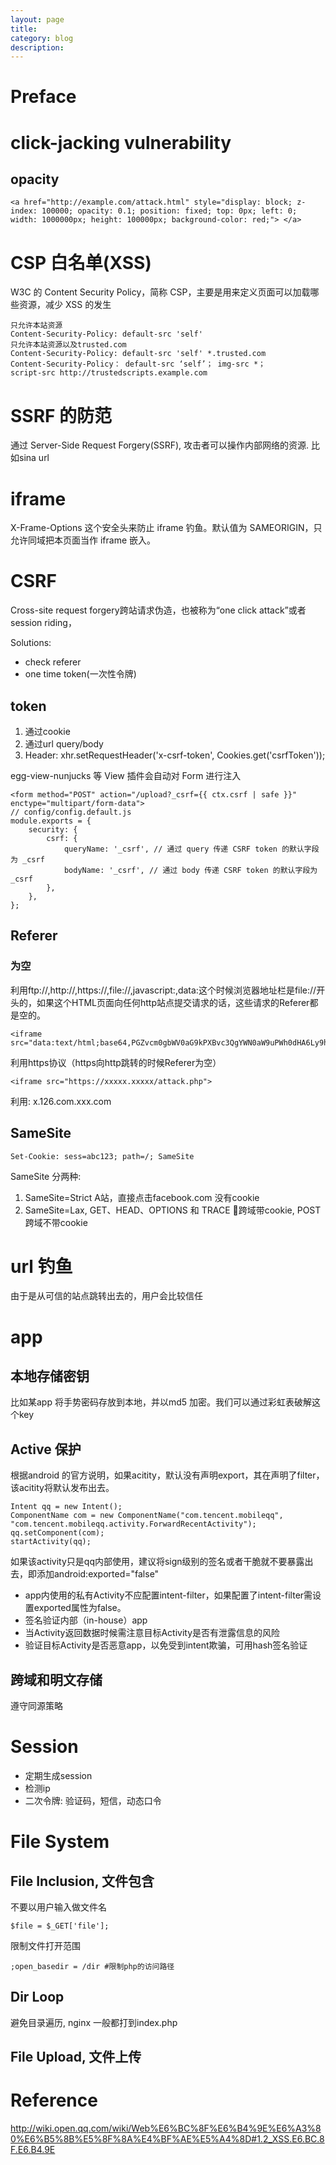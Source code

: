 ```yaml
---
layout: page
title:
category: blog
description:
---
```

# Preface


# click-jacking vulnerability

## opacity

	<a href="http://example.com/attack.html" style="display: block; z-index: 100000; opacity: 0.1; position: fixed; top: 0px; left: 0; width: 1000000px; height: 100000px; background-color: red;"> </a>

# CSP 白名单(XSS)
W3C 的 Content Security Policy，简称 CSP，主要是用来定义页面可以加载哪些资源，减少 XSS 的发生

    只允许本站资源
    Content-Security-Policy: default-src 'self'
    只允许本站资源以及trusted.com
    Content-Security-Policy: default-src 'self' *.trusted.com
    Content-Security-Policy： default-src ‘self’； img-src *；
    script-src http://trustedscripts.example.com

# SSRF 的防范
通过 Server-Side Request Forgery(SSRF), 攻击者可以操作内部网络的资源. 比如sina url

# iframe
X-Frame-Options 这个安全头来防止 iframe 钓鱼。默认值为 SAMEORIGIN，只允许同域把本页面当作 iframe 嵌入。

# CSRF
Cross-site request forgery跨站请求伪造，也被称为“one click attack”或者session riding，

Solutions:

- check referer
- one time token(一次性令牌)

## token
1. 通过cookie
2. 通过url query/body
3. Header: xhr.setRequestHeader('x-csrf-token', Cookies.get('csrfToken'));

egg-view-nunjucks 等 View 插件会自动对 Form 进行注入

    <form method="POST" action="/upload?_csrf={{ ctx.csrf | safe }}" enctype="multipart/form-data">
    // config/config.default.js
    module.exports = {
        security: {
            csrf: {
                queryName: '_csrf', // 通过 query 传递 CSRF token 的默认字段为 _csrf
                bodyName: '_csrf', // 通过 body 传递 CSRF token 的默认字段为 _csrf
            },
        },
    };

## Referer

### 为空
利用ftp://,http://,https://,file://,javascript:,data:这个时候浏览器地址栏是file://开头的，如果这个HTML页面向任何http站点提交请求的话，这些请求的Referer都是空的。

    <iframe src="data:text/html;base64,PGZvcm0gbWV0aG9kPXBvc3QgYWN0aW9uPWh0dHA6Ly9hLmIuY29tL2Q+PGlucHV0IHR5cGU9dGV4dCBuYW1lPSdpZCcgdmFsdWU9JzEyMycvPjwvZm9ybT48c2NyaXB0PmRvY3VtZW50LmZvcm1zWzBdLnN1Ym1pdCgpOzwvc2NyaXB0Pg==">

利用https协议（https向http跳转的时候Referer为空）

    <iframe src="https://xxxxx.xxxxx/attack.php">

利用:
    x.126.com.xxx.com

## SameSite

    Set-Cookie: sess=abc123; path=/; SameSite

SameSite 分两种:
1. SameSite=Strict  A站，直接点击facebook.com 没有cookie
2. SameSite=Lax,  GET、HEAD、OPTIONS 和 TRACE 跨域带cookie, POST 跨域不带cookie


# url 钓鱼
由于是从可信的站点跳转出去的，用户会比较信任


# app

## 本地存储密钥

比如某app 将手势密码存放到本地，并以md5 加密。我们可以通过彩虹表破解这个key

## Active 保护
根据android 的官方说明，如果acitity，默认没有声明export，其在声明了filter，该acitity将默认发布出去。

	Intent qq = new Intent();
	ComponentName com = new ComponentName("com.tencent.mobileqq", "com.tencent.mobileqq.activity.ForwardRecentActivity");
	qq.setComponent(com);
	startActivity(qq);

如果该activity只是qq内部使用，建议将sign级别的签名或者干脆就不要暴露出去，即添加android:exported="false"

- app内使用的私有Activity不应配置intent-filter，如果配置了intent-filter需设置exported属性为false。
- 签名验证内部（in-house）app
- 当Activity返回数据时候需注意目标Activity是否有泄露信息的风险
- 验证目标Activity是否恶意app，以免受到intent欺骗，可用hash签名验证

## 跨域和明文存储
遵守同源策略

# Session
- 定期生成session
- 检测ip
- 二次令牌: 验证码，短信，动态口令

# File System

## File Inclusion, 文件包含
不要以用户输入做文件名

	$file = $_GET['file'];

限制文件打开范围

	;open_basedir = /dir #限制php的访问路径

## Dir Loop
避免目录遍历, nginx 一般都打到index.php

## File Upload, 文件上传

# Reference
http://wiki.open.qq.com/wiki/Web%E6%BC%8F%E6%B4%9E%E6%A3%80%E6%B5%8B%E5%8F%8A%E4%BF%AE%E5%A4%8D#1.2_XSS.E6.BC.8F.E6.B4.9E
